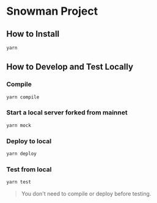# Snowman Project

## How to Install

```sh
yarn
```

## How to Develop and Test Locally

### Compile

```sh
yarn compile
```

### Start a local server forked from mainnet

```sh
yarn mock
```

### Deploy to local

```sh
yarn deploy
```

### Test from local

```sh
yarn test
```

> You don't need to compile or deploy before testing.
